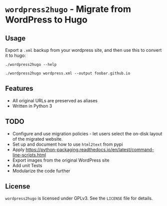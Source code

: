 # `wordpress2hugo` - Migrate from WordPress to Hugo

## Usage

Export a `.xml` backup from your wordpress site, and then use this to
convert it to hugo:

``` shell
./wordpress2hugo --help

./wordpress2hugo wordpress.xml --output foobar.github.io
```

## Features

- All original URLs are preserved as aliases
- Written in Python 3

## TODO

- Configure and use migration policies - let users select the on-disk
  layout of the migrated website.
- Set up and document how to use `html2text` from pypi
- Apply https://python-packaging.readthedocs.io/en/latest/command-line-scripts.html
- Export images from the original WordPress site
- Add unit Tests
- Modularize the code further

## License

`wordpress2hugo` is licensed under GPLv3. See the `LICENSE` file for details.
